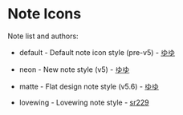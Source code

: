 Note Icons
==========

Note list and authors:

* default - Default note icon style (pre-v5) - [ゆゆ](https://twitter.com/yuyu0127_)

* neon - New note style (v5) - [ゆゆ](https://twitter.com/yuyu0127_)

* matte - Flat design note style (v5.6) - [ゆゆ](https://twitter.com/yuyu0127_)

* lovewing - Lovewing note style - [sr229](https://github.com/sr229)
